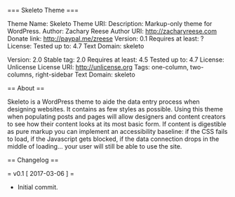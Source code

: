=== Skeleto Theme ===

Theme Name:        Skeleto
Theme URI:
Description:       Markup-only theme for WordPress.
Author:            Zachary Reese
Author URI:        http://zacharyreese.com
Donate link:       http://paypal.me/zreese
Version:           0.1
Requires at least: ?
License:
Tested up to:      4.7
Text Domain:       skeleto


Version:           2.0
Stable tag:        2.0
Requires at least: 4.5
Tested up to:      4.7
License:           Unlicense
License URI:       http://unlicense.org
Tags:              one-column, two-columns, right-sidebar
Text Domain:       skeleto


== About ==

Skeleto is a WordPress theme to aide the data entry process when designing websites. It contains as few styles as possible. Using this theme when populating posts and pages will allow designers and content creators to see how their content looks at its most basic form. If content is digestible as pure markup you can implement an accessibility baseline: if the CSS fails to load, if the Javascript gets blocked, if the data connection drops in the middle of loading... your user will still be able to use the site.




== Changelog ==

= v0.1 [ 2017-03-06 ] =

* Initial commit.
